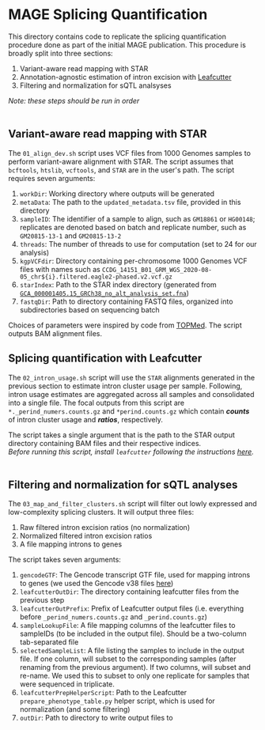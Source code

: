 # MAGE Splicing Quantification

This directory contains code to replicate the splicing quantification procedure done as part of the initial MAGE publication. This procedure is broadly split into three sections:
1. Variant-aware read mapping with STAR
2. Annotation-agnostic estimation of intron excision with [Leafcutter](https://davidaknowles.github.io/leafcutter/)
3. Filtering and normalization for sQTL analsyses

*Note: these steps should be run in order*<br><br>

## Variant-aware read mapping with STAR

The `01_align_dev.sh` script uses VCF files from 1000 Genomes samples to perform variant-aware alignment with STAR. The script assumes that `bcftools`, `htslib`, `vcftools`, and `STAR` are in the user's path. The script requires seven arguments:

1. `workDir`: Working directory where outputs will be generated
2. `metaData`: The path to the `updated_metadata.tsv` file, provided in this directory
3. `sampleID`: The identifier of a sample to align, such as `GM18861` or `HG00148`; replicates are denoted based on batch and replicate number, such as `GM20815-13-1` and `GM20815-13-2`
4. `threads`: The number of threads to use for computation (set to 24 for our analysis)
5. `kgpVCFdir`: Directory containing per-chromosome 1000 Genomes VCF files with names such as `CCDG_14151_B01_GRM_WGS_2020-08-05_chr${i}.filtered.eagle2-phased.v2.vcf.gz`
6. `starIndex`: Path to the STAR index directory (generated from [`GCA_000001405.15_GRCh38_no_alt_analysis_set.fna`](https://ftp.ncbi.nlm.nih.gov/genomes/all/GCA/000/001/405/GCA_000001405.15_GRCh38/seqs_for_alignment_pipelines.ucsc_ids/GCA_000001405.15_GRCh38_no_alt_analysis_set.fna.gz))
7. `fastqDir`: Path to directory containing FASTQ files, organized into subdirectories based on sequencing batch

Choices of parameters were inspired by code from [TOPMed](https://github.com/broadinstitute/gtex-pipeline/blob/master/TOPMed_RNAseq_pipeline.md). The script outputs BAM alignment files.

## Splicing quantification with Leafcutter

The `02_intron_usage.sh` script will use the `STAR` alignments generated in the previous section to estimate intron cluster usage per sample. Following, intron usage estimates are aggregated across all samples and consolidated into a single file. The focal outputs from this script are `*._perind_numers.counts.gz` and `*perind.counts.gz` which contain ***counts*** of intron cluster usage and ***ratios***, respectively.<br>

The script takes a single argument that is the path to the STAR output directory containing BAM files and their respective indices.<br>
*Before running this script, install `leafcutter` following the instructions [here](https://davidaknowles.github.io/leafcutter/articles/Installation.html).*<br><br>

## Filtering and normalization for sQTL analyses

The `03_map_and_filter_clusters.sh` script will filter out lowly expressed and low-complexity splicing clusters. It will output three files:
1. Raw filtered intron excision ratios (no normalization)
2. Normalized filtered intron excision ratios
3. A file mapping introns to genes

The script takes seven arguments:
1. `gencodeGTF`: The Gencode transcript GTF file, used for mapping introns to genes (we used the Gencode v38 files [here](https://ftp.ebi.ac.uk/pub/databases/gencode/Gencode_human/release_38/gencode.v38.annotation.gtf.gz))
2. `leafcutterOutDir`: The directory containing leafcutter files from the previous step
3. `leafcutterOutPrefix`: Prefix of Leafcutter output files (i.e. everything before `_perind_numers.counts.gz` and `_perind.counts.gz`)
4. `sampleLookupFile`: A file mapping columns of the leafcutter files to sampleIDs (to be included in the output file). Should be a two-column tab-separated file
5. `selectedSampleList`: A file listing the samples to include in the output file. If one column, will subset to the corresponding samples (after renaming from the previous argument). If two columns, will subset and re-name. We used this to subset to only one replicate for samples that were sequenced in triplicate.
6. `leafcutterPrepHelperScript`: Path to the Leafcutter `prepare_phenotype_table.py` helper script, which is used for normalization (and some filtering)
7. `outDir`: Path to directory to write output files to
<br><br>
